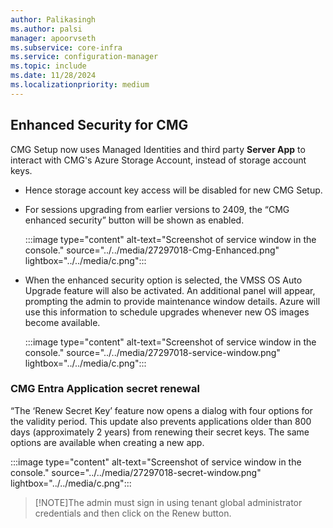 ```yaml
---
author: Palikasingh
ms.author: palsi
manager: apoorvseth
ms.subservice: core-infra
ms.service: configuration-manager
ms.topic: include
ms.date: 11/28/2024
ms.localizationpriority: medium
---
```



## <a name="bkmk_CMGSecurity"></a>Enhanced Security for CMG


CMG Setup now uses Managed Identities and third party **Server App** to interact with CMG's Azure Storage Account, instead of storage account keys.
 - Hence storage account key access will be disabled for new CMG Setup.

 - For sessions upgrading from earlier versions to 2409, the “CMG enhanced security” button will be shown as enabled.
   
   :::image type="content" alt-text="Screenshot of service window in the console." source="../../media/27297018-Cmg-Enhanced.png" lightbox="../../media/c.png":::
    
 - When the enhanced security option is selected, the VMSS OS Auto Upgrade feature will also be activated. An additional panel will appear, prompting the admin to provide maintenance window details. Azure will use this information to schedule upgrades whenever new OS images become available.

   :::image type="content" alt-text="Screenshot of service window in the console." source="../../media/27297018-service-window.png" lightbox="../../media/c.png":::


### CMG Entra Application secret renewal

“The ‘Renew Secret Key’ feature now opens a dialog with four options for the validity period. This update also prevents applications older than 800 days (approximately 2 years) from renewing their secret keys. The same options are available when creating a new app.

   :::image type="content" alt-text="Screenshot of service window in the console." source="../../media/27297018-secret-window.png" lightbox="../../media/c.png":::

>[!NOTE]The admin must sign in using tenant global administrator credentials and then click on the Renew button.

